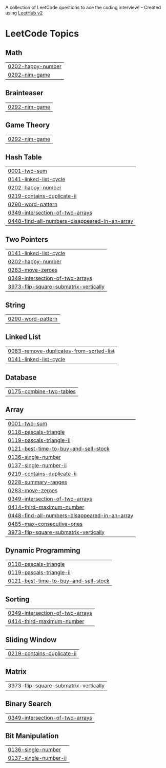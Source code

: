 A collection of LeetCode questions to ace the coding interview! - Created using [LeetHub v2](https://github.com/arunbhardwaj/LeetHub-2.0)
<!---LeetCode Topics Start-->
# LeetCode Topics
## Math
|  |
| ------- |
| [0202-happy-number](https://github.com/Rajan-Singh-Dev/Leetcode-solution/tree/master/0202-happy-number) |
| [0292-nim-game](https://github.com/Rajan-Singh-Dev/Leetcode-solution/tree/master/0292-nim-game) |
## Brainteaser
|  |
| ------- |
| [0292-nim-game](https://github.com/Rajan-Singh-Dev/Leetcode-solution/tree/master/0292-nim-game) |
## Game Theory
|  |
| ------- |
| [0292-nim-game](https://github.com/Rajan-Singh-Dev/Leetcode-solution/tree/master/0292-nim-game) |
## Hash Table
|  |
| ------- |
| [0001-two-sum](https://github.com/Rajan-Singh-Dev/Leetcode-solution/tree/master/0001-two-sum) |
| [0141-linked-list-cycle](https://github.com/Rajan-Singh-Dev/Leetcode-solution/tree/master/0141-linked-list-cycle) |
| [0202-happy-number](https://github.com/Rajan-Singh-Dev/Leetcode-solution/tree/master/0202-happy-number) |
| [0219-contains-duplicate-ii](https://github.com/Rajan-Singh-Dev/Leetcode-solution/tree/master/0219-contains-duplicate-ii) |
| [0290-word-pattern](https://github.com/Rajan-Singh-Dev/Leetcode-solution/tree/master/0290-word-pattern) |
| [0349-intersection-of-two-arrays](https://github.com/Rajan-Singh-Dev/Leetcode-solution/tree/master/0349-intersection-of-two-arrays) |
| [0448-find-all-numbers-disappeared-in-an-array](https://github.com/Rajan-Singh-Dev/Leetcode-solution/tree/master/0448-find-all-numbers-disappeared-in-an-array) |
## Two Pointers
|  |
| ------- |
| [0141-linked-list-cycle](https://github.com/Rajan-Singh-Dev/Leetcode-solution/tree/master/0141-linked-list-cycle) |
| [0202-happy-number](https://github.com/Rajan-Singh-Dev/Leetcode-solution/tree/master/0202-happy-number) |
| [0283-move-zeroes](https://github.com/Rajan-Singh-Dev/Leetcode-solution/tree/master/0283-move-zeroes) |
| [0349-intersection-of-two-arrays](https://github.com/Rajan-Singh-Dev/Leetcode-solution/tree/master/0349-intersection-of-two-arrays) |
| [3973-flip-square-submatrix-vertically](https://github.com/Rajan-Singh-Dev/Leetcode-solution/tree/master/3973-flip-square-submatrix-vertically) |
## String
|  |
| ------- |
| [0290-word-pattern](https://github.com/Rajan-Singh-Dev/Leetcode-solution/tree/master/0290-word-pattern) |
## Linked List
|  |
| ------- |
| [0083-remove-duplicates-from-sorted-list](https://github.com/Rajan-Singh-Dev/Leetcode-solution/tree/master/0083-remove-duplicates-from-sorted-list) |
| [0141-linked-list-cycle](https://github.com/Rajan-Singh-Dev/Leetcode-solution/tree/master/0141-linked-list-cycle) |
## Database
|  |
| ------- |
| [0175-combine-two-tables](https://github.com/Rajan-Singh-Dev/Leetcode-solution/tree/master/0175-combine-two-tables) |
## Array
|  |
| ------- |
| [0001-two-sum](https://github.com/Rajan-Singh-Dev/Leetcode-solution/tree/master/0001-two-sum) |
| [0118-pascals-triangle](https://github.com/Rajan-Singh-Dev/Leetcode-solution/tree/master/0118-pascals-triangle) |
| [0119-pascals-triangle-ii](https://github.com/Rajan-Singh-Dev/Leetcode-solution/tree/master/0119-pascals-triangle-ii) |
| [0121-best-time-to-buy-and-sell-stock](https://github.com/Rajan-Singh-Dev/Leetcode-solution/tree/master/0121-best-time-to-buy-and-sell-stock) |
| [0136-single-number](https://github.com/Rajan-Singh-Dev/Leetcode-solution/tree/master/0136-single-number) |
| [0137-single-number-ii](https://github.com/Rajan-Singh-Dev/Leetcode-solution/tree/master/0137-single-number-ii) |
| [0219-contains-duplicate-ii](https://github.com/Rajan-Singh-Dev/Leetcode-solution/tree/master/0219-contains-duplicate-ii) |
| [0228-summary-ranges](https://github.com/Rajan-Singh-Dev/Leetcode-solution/tree/master/0228-summary-ranges) |
| [0283-move-zeroes](https://github.com/Rajan-Singh-Dev/Leetcode-solution/tree/master/0283-move-zeroes) |
| [0349-intersection-of-two-arrays](https://github.com/Rajan-Singh-Dev/Leetcode-solution/tree/master/0349-intersection-of-two-arrays) |
| [0414-third-maximum-number](https://github.com/Rajan-Singh-Dev/Leetcode-solution/tree/master/0414-third-maximum-number) |
| [0448-find-all-numbers-disappeared-in-an-array](https://github.com/Rajan-Singh-Dev/Leetcode-solution/tree/master/0448-find-all-numbers-disappeared-in-an-array) |
| [0485-max-consecutive-ones](https://github.com/Rajan-Singh-Dev/Leetcode-solution/tree/master/0485-max-consecutive-ones) |
| [3973-flip-square-submatrix-vertically](https://github.com/Rajan-Singh-Dev/Leetcode-solution/tree/master/3973-flip-square-submatrix-vertically) |
## Dynamic Programming
|  |
| ------- |
| [0118-pascals-triangle](https://github.com/Rajan-Singh-Dev/Leetcode-solution/tree/master/0118-pascals-triangle) |
| [0119-pascals-triangle-ii](https://github.com/Rajan-Singh-Dev/Leetcode-solution/tree/master/0119-pascals-triangle-ii) |
| [0121-best-time-to-buy-and-sell-stock](https://github.com/Rajan-Singh-Dev/Leetcode-solution/tree/master/0121-best-time-to-buy-and-sell-stock) |
## Sorting
|  |
| ------- |
| [0349-intersection-of-two-arrays](https://github.com/Rajan-Singh-Dev/Leetcode-solution/tree/master/0349-intersection-of-two-arrays) |
| [0414-third-maximum-number](https://github.com/Rajan-Singh-Dev/Leetcode-solution/tree/master/0414-third-maximum-number) |
## Sliding Window
|  |
| ------- |
| [0219-contains-duplicate-ii](https://github.com/Rajan-Singh-Dev/Leetcode-solution/tree/master/0219-contains-duplicate-ii) |
## Matrix
|  |
| ------- |
| [3973-flip-square-submatrix-vertically](https://github.com/Rajan-Singh-Dev/Leetcode-solution/tree/master/3973-flip-square-submatrix-vertically) |
## Binary Search
|  |
| ------- |
| [0349-intersection-of-two-arrays](https://github.com/Rajan-Singh-Dev/Leetcode-solution/tree/master/0349-intersection-of-two-arrays) |
## Bit Manipulation
|  |
| ------- |
| [0136-single-number](https://github.com/Rajan-Singh-Dev/Leetcode-solution/tree/master/0136-single-number) |
| [0137-single-number-ii](https://github.com/Rajan-Singh-Dev/Leetcode-solution/tree/master/0137-single-number-ii) |
<!---LeetCode Topics End-->